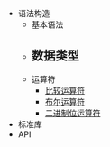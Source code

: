 - 语法构造
	- 基本语法
	- 数据类型
		- 
	- 运算符
		- [比较运算符](code/JavaScript/运算符/比较运算符.md)
		- [布尔运算符](code/JavaScript/运算符/布尔运算符.md)
		- [二进制位运算符](code/JavaScript/运算符/二进制位运算符.md)
- 标准库
- API
